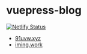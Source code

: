 # vuepress-blog

[![Netlify Status](https://api.netlify.com/api/v1/badges/36dd4661-7193-4ae5-af6a-36518a8d6629/deploy-status)](https://app.netlify.com/sites/advance-fe/deploys)

- [91uvw.xyz](https://91uvw.xyz)
- [iming.work](https://iming.work)
